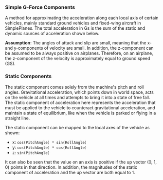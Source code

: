 ### Simple G-Force Components

A method for approximating the acceleration along each local axis of certain vehicles, mainly standard ground vehicles and fixed-wing aircraft in SimplePlanes. The total acceleration in Gs is the sum of the static and dynamic sources of acceleration shown below.

**Assumption:**
The angles of attack and slip are small, meaning that the x- and y-components of velocity are small. In addition, the z-component can be assumed to be always positive on airplanes. Therefore, on an airplane, the z-component of the velocity is approximately equal to ground speed (GS).

### Static Components

The static component comes solely from the machine's pitch and roll angles. Gravitational acceleration, which points down in world space, acts on the vehicle at all times and attempts to bring it into a state of free fall. The static component of acceleration here represents the acceleration that must be applied to the vehicle to counteract gravitational acceleration, and maintain a state of equilibrium, like when the vehicle is parked or flying in a straight line.

The static component can be mapped to the local axes of the vehicle as shown:

- x: `cos(PitchAngle) * sin(RollAngle)`
- y: `cos(PitchAngle) * cos(RollAngle)`
- z: `sin(PitchAngle)`

It can also be seen that the value on an axis is positive if the up vector (0, 1, 0) points in that direction. In addition, the magnitudes of the static component of acceleration and the up vector are both equal to 1.
